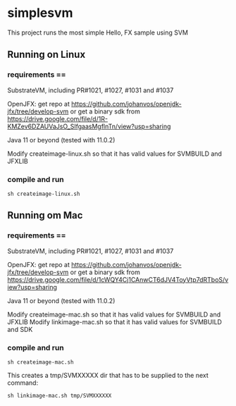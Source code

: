 # simplesvm

This project runs the most simple Hello, FX sample using SVM

## Running on Linux

### requirements ==

SubstrateVM, including PR#1021, #1027, #1031 and #1037

OpenJFX: get repo at https://github.com/johanvos/openjdk-jfx/tree/develop-svm
or get a binary sdk from https://drive.google.com/file/d/1R-KMZev6DZAUVaJsO_SIfgaasMgflnTn/view?usp=sharing

Java 11 or beyond (tested with 11.0.2)

Modify createimage-linux.sh so that it has valid values for SVMBUILD and JFXLIB

### compile and run

`sh createimage-linux.sh`

## Running om Mac

### requirements ==

SubstrateVM, including PR#1021, #1027, #1031 and #1037

OpenJFX: get repo at https://github.com/johanvos/openjdk-jfx/tree/develop-svm
or get a binary sdk from https://drive.google.com/file/d/1cWQY4Cj1CAnwCT6dJV4ToyVtp7dRTboS/view?usp=sharing

Java 11 or beyond (tested with 11.0.2)

Modify createimage-mac.sh so that it has valid values for SVMBUILD and JFXLIB
Modify linkimage-mac.sh so that it has valid values for SVMBUILD and SDK

### compile and run

`sh createimage-mac.sh`

This creates a tmp/SVMXXXXX dir that has to be supplied to the next command:

`sh linkimage-mac.sh tmp/SVMXXXXXX`


